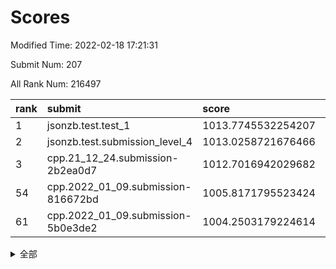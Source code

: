 # Scores

Modified Time: 2022-02-18 17:21:31

Submit Num: 207

All Rank Num: 216497

| rank |               submit               |       score        |       sigma        | pk_num |
| :--- | :--------------------------------- | :----------------- | :----------------- | :----- |
| 1    | jsonzb.test.test_1                 | 1013.7745532254207 | 0.7978430959150703 | 4178   |
| 2    | jsonzb.test.submission_level_4     | 1013.0258721676466 | 0.8131114486246873 | 4189   |
| 3    | cpp.21_12_24.submission-2b2ea0d7   | 1012.7016942029682 | 0.7853383411282624 | 4188   |
| 54   | cpp.2022_01_09.submission-816672bd | 1005.8171795523424 | 0.7254004139465121 | 4177   |
| 61   | cpp.2022_01_09.submission-5b0e3de2 | 1004.2503179224614 | 0.7215615875183076 | 4187   |


<details>
<summary>全部</summary>

| rank |                 submit                 |       score        |       sigma        | pk_num |
| :--- | :------------------------------------- | :----------------- | :----------------- | :----- |
| 1    | jsonzb.test.test_1                     | 1013.7745532254207 | 0.7978430959150703 | 4178   |
| 2    | jsonzb.test.submission_level_4         | 1013.0258721676466 | 0.8131114486246873 | 4189   |
| 3    | cpp.21_12_24.submission-2b2ea0d7       | 1012.7016942029682 | 0.7853383411282624 | 4188   |
| 4    | gobigger.level_3.submission_level_3_6  | 1012.4208142228464 | 0.807812359858324  | 4181   |
| 5    | gobigger.level_3.submission_level_3_27 | 1011.5916021224577 | 0.780046396904151  | 4183   |
| 6    | gobigger.level_3.submission_level_3_25 | 1011.3624547384212 | 0.7555349648368862 | 4181   |
| 7    | gobigger.level_3.submission_level_3_32 | 1011.2700554275489 | 0.7783176665832413 | 4181   |
| 8    | gobigger.level_3.submission_level_3_38 | 1011.1683684028641 | 0.7708970937197037 | 4185   |
| 9    | gobigger.level_3.submission_level_3_13 | 1011.100147660109  | 0.7905914040764768 | 4183   |
| 10   | gobigger.level_3.submission_level_3_49 | 1010.9365681254817 | 0.7458152048092771 | 4179   |
| 11   | gobigger.level_3.submission_level_3_29 | 1010.9251622423941 | 0.7593569953324729 | 4185   |
| 12   | gobigger.level_3.submission_level_3_24 | 1010.9078560422322 | 0.7631754096760168 | 4179   |
| 13   | gobigger.level_3.submission_level_3_7  | 1010.8871316435071 | 0.7632828842838824 | 4181   |
| 14   | gobigger.level_3.submission_level_3_39 | 1010.7809213158807 | 0.7598117062053872 | 4183   |
| 15   | gobigger.level_3.submission_level_3_37 | 1010.7368180529351 | 0.7666143001445371 | 4182   |
| 16   | gobigger.level_3.submission_level_3_0  | 1010.697551048966  | 0.7816263769910581 | 4187   |
| 17   | gobigger.level_3.submission_level_3_22 | 1010.6954797807309 | 0.7620187813445467 | 4183   |
| 18   | gobigger.level_3.submission_level_3_16 | 1010.682711122275  | 0.7546818629430447 | 4185   |
| 19   | gobigger.level_3.submission_level_3_8  | 1010.6750586244682 | 0.7712604885808232 | 4188   |
| 20   | gobigger.level_3.submission_level_3_19 | 1010.63425360669   | 0.7768701201283281 | 4184   |
| 21   | gobigger.level_3.submission_level_3_40 | 1010.5979915098134 | 0.7916658116243929 | 4184   |
| 22   | gobigger.level_3.submission_level_3_2  | 1010.5867650635396 | 0.7720590586913934 | 4185   |
| 23   | gobigger.level_3.submission_level_3_20 | 1010.5753421876814 | 0.7737868958104219 | 4180   |
| 24   | gobigger.level_3.submission_level_3_48 | 1010.5752483051625 | 0.7893669786770404 | 4182   |
| 25   | gobigger.level_3.submission_level_3_1  | 1010.5439514608549 | 0.7659981081134952 | 4186   |
| 26   | gobigger.level_3.submission_level_3_30 | 1010.471169010082  | 0.7664657260083759 | 4183   |
| 27   | gobigger.level_3.submission_level_3_28 | 1010.445810165448  | 0.775420202538514  | 4183   |
| 28   | gobigger.level_3.submission_level_3_47 | 1010.3543642092545 | 0.7727274999987515 | 4185   |
| 29   | gobigger.level_3.submission_level_3_10 | 1010.3251963614216 | 0.7673624303158751 | 4184   |
| 30   | gobigger.level_3.submission_level_3_41 | 1010.2478314148786 | 0.7849478213516249 | 4186   |
| 31   | gobigger.level_3.submission_level_3_14 | 1010.2218854070161 | 0.7607350919203566 | 4182   |
| 32   | gobigger.level_3.submission_level_3_4  | 1010.2085037508407 | 0.7752541315771636 | 4187   |
| 33   | gobigger.level_3.submission_level_3_12 | 1010.1796884506742 | 0.7523079315289194 | 4183   |
| 34   | gobigger.level_3.submission_level_3_11 | 1010.1509465004675 | 0.7535964933235041 | 4185   |
| 35   | gobigger.level_3.submission_level_3_33 | 1010.1189665662838 | 0.7572771200947626 | 4181   |
| 36   | gobigger.level_3.submission_level_3_15 | 1010.0397992812026 | 0.7661273040663459 | 4181   |
| 37   | gobigger.level_3.submission_level_3_31 | 1010.0211130252329 | 0.781265371932448  | 4183   |
| 38   | gobigger.level_3.submission_level_3_43 | 1010.0131734188801 | 0.7624318219915985 | 4180   |
| 39   | gobigger.level_3.submission_level_3_21 | 1009.8898101716313 | 0.7713942511481796 | 4182   |
| 40   | gobigger.level_3.submission_level_3_23 | 1009.8664255830123 | 0.7458917192359907 | 4182   |
| 41   | gobigger.level_3.submission_level_3_35 | 1009.7841992521128 | 0.7514432318970322 | 4183   |
| 42   | gobigger.level_3.submission_level_3_34 | 1009.7185063266782 | 0.7702058187747223 | 4182   |
| 43   | gobigger.level_3.submission_level_3_42 | 1009.6794925855551 | 0.745354762850983  | 4183   |
| 44   | gobigger.level_3.submission_level_3_17 | 1009.5472690519737 | 0.7483522134040955 | 4181   |
| 45   | gobigger.level_3.submission_level_3_36 | 1009.0939212451779 | 0.7575769597109481 | 4186   |
| 46   | gobigger.level_3.submission_level_3_5  | 1009.0469109340638 | 0.7406430718918648 | 4187   |
| 47   | gobigger.level_3.submission_level_3_44 | 1008.9602615522853 | 0.7508661196403905 | 4186   |
| 48   | gobigger.level_3.submission_level_3_45 | 1008.9058224692196 | 0.7509152028100317 | 4188   |
| 49   | gobigger.level_3.submission_level_3_3  | 1008.8746251589381 | 0.7404281705076454 | 4183   |
| 50   | gobigger.level_3.submission_level_3_26 | 1008.8095647634052 | 0.7519842401507029 | 4182   |
| 51   | gobigger.level_3.submission_level_3_9  | 1008.3364384348527 | 0.7393871116068604 | 4186   |
| 52   | gobigger.level_3.submission_level_3_46 | 1008.234655679112  | 0.7539266080033903 | 4181   |
| 53   | gobigger.level_3.submission_level_3_18 | 1008.2084627671065 | 0.7404759086845772 | 4185   |
| 54   | cpp.2022_01_09.submission-816672bd     | 1005.8171795523424 | 0.7254004139465121 | 4177   |
| 55   | gobigger.level_1.submission_level_1_29 | 1005.1440705017835 | 0.7227668338765273 | 4184   |
| 56   | gobigger.level_1.submission_level_1_27 | 1004.6022808627989 | 0.7299610083629542 | 4184   |
| 57   | gobigger.level_1.submission_level_1_32 | 1004.4976436488952 | 0.7145407508717573 | 4186   |
| 58   | gobigger.level_1.submission_level_1_12 | 1004.4455383314869 | 0.7252934747080835 | 4185   |
| 59   | gobigger.level_1.submission_level_1_22 | 1004.3955834270078 | 0.7205956169874126 | 4190   |
| 60   | gobigger.level_1.submission_level_1_40 | 1004.351020318016  | 0.7326587314015361 | 4183   |
| 61   | cpp.2022_01_09.submission-5b0e3de2     | 1004.2503179224614 | 0.7215615875183076 | 4187   |
| 62   | gobigger.level_1.submission_level_1_49 | 1004.2241287406256 | 0.7261456846253815 | 4183   |
| 63   | gobigger.level_1.submission_level_1_20 | 1004.1862487220384 | 0.7131884130784593 | 4186   |
| 64   | gobigger.level_1.submission_level_1_35 | 1004.1609056523853 | 0.7290479813659876 | 4181   |
| 65   | gobigger.level_1.submission_level_1_36 | 1004.103858545609  | 0.7097339263868098 | 4183   |
| 66   | gobigger.level_1.submission_level_1_31 | 1003.9965655346296 | 0.7291186825963727 | 4182   |
| 67   | gobigger.level_1.submission_level_1_28 | 1003.9798437661443 | 0.7175947918553528 | 4191   |
| 68   | gobigger.level_1.submission_level_1_11 | 1003.7438923869138 | 0.7201270375804302 | 4180   |
| 69   | gobigger.level_1.submission_level_1_18 | 1003.7393313829454 | 0.7140495121022611 | 4182   |
| 70   | gobigger.level_1.submission_level_1_1  | 1003.7176397316282 | 0.7321940030433035 | 4178   |
| 71   | gobigger.level_1.submission_level_1_33 | 1003.7139828714153 | 0.7292297183295882 | 4179   |
| 72   | gobigger.level_1.submission_level_1_43 | 1003.7006260219072 | 0.7243282277050135 | 4189   |
| 73   | gobigger.level_1.submission_level_1_15 | 1003.6787345274777 | 0.7093830313891387 | 4184   |
| 74   | gobigger.level_1.submission_level_1_13 | 1003.665463231778  | 0.7256880622131912 | 4187   |
| 75   | gobigger.level_1.submission_level_1_8  | 1003.6531551648336 | 0.7207044305022301 | 4184   |
| 76   | gobigger.level_1.submission_level_1_37 | 1003.6157642470689 | 0.7191089797942867 | 4184   |
| 77   | gobigger.level_1.submission_level_1_10 | 1003.5892453380944 | 0.7225353629395671 | 4186   |
| 78   | gobigger.level_1.submission_level_1_45 | 1003.5750815694025 | 0.7188351302248807 | 4187   |
| 79   | gobigger.level_1.submission_level_1_5  | 1003.5539566290058 | 0.7360482398035679 | 4187   |
| 80   | gobigger.level_1.submission_level_1_34 | 1003.5529588929112 | 0.700133386940141  | 4184   |
| 81   | gobigger.level_1.submission_level_1_16 | 1003.53053284845   | 0.7179284695349429 | 4188   |
| 82   | gobigger.level_1.submission_level_1_14 | 1003.472744214725  | 0.7212993803896973 | 4183   |
| 83   | gobigger.level_1.submission_level_1_26 | 1003.3529166605107 | 0.7117555252567004 | 4179   |
| 84   | gobigger.level_1.submission_level_1_3  | 1003.3410331099459 | 0.7197628297574818 | 4185   |
| 85   | gobigger.level_1.submission_level_1_9  | 1003.2710603221022 | 0.7145157074655317 | 4185   |
| 86   | gobigger.level_1.submission_level_1_38 | 1003.2689719453953 | 0.7025688203201274 | 4183   |
| 87   | gobigger.level_1.submission_level_1_30 | 1003.2438234390302 | 0.725156708315646  | 4184   |
| 88   | gobigger.level_1.submission_level_1_7  | 1003.1012206557587 | 0.7197732216833531 | 4183   |
| 89   | gobigger.level_1.submission_level_1_4  | 1003.0666673542313 | 0.7167052190456827 | 4186   |
| 90   | gobigger.level_1.submission_level_1_2  | 1003.0553339731197 | 0.7192398958704136 | 4179   |
| 91   | gobigger.level_1.submission_level_1_6  | 1003.0093841263789 | 0.7105373833568042 | 4182   |
| 92   | gobigger.level_1.submission_level_1_46 | 1002.9047983400939 | 0.7245306473514852 | 4184   |
| 93   | gobigger.level_1.submission_level_1_44 | 1002.8670421200153 | 0.7162937160925241 | 4185   |
| 94   | gobigger.level_1.submission_level_1_0  | 1002.8451350032536 | 0.7275617790843535 | 4178   |
| 95   | gobigger.level_1.submission_level_1_21 | 1002.760325525491  | 0.713509885444362  | 4176   |
| 96   | gobigger.level_1.submission_level_1_25 | 1002.748266926855  | 0.7180855916125778 | 4184   |
| 97   | gobigger.level_1.submission_level_1_39 | 1002.6774262211529 | 0.7266748740799596 | 4177   |
| 98   | gobigger.level_1.submission_level_1_23 | 1002.661857186549  | 0.7122051839650249 | 4183   |
| 99   | gobigger.level_1.submission_level_1_42 | 1002.3131055076698 | 0.7218349195385833 | 4184   |
| 100  | gobigger.level_1.submission_level_1_24 | 1002.1499882527845 | 0.7141323155470748 | 4185   |
| 101  | gobigger.level_1.submission_level_1_47 | 1002.092530642556  | 0.7091742050540606 | 4189   |
| 102  | gobigger.level_1.submission_level_1_41 | 1002.0253686201048 | 0.7197360022600194 | 4181   |
| 103  | gobigger.level_1.submission_level_1_48 | 1001.918506331559  | 0.7125704021050331 | 4182   |
| 104  | gobigger.level_1.submission_level_1_17 | 1001.8214896844693 | 0.7132101016948066 | 4184   |
| 105  | gobigger.level_1.submission_level_1_19 | 1001.799793269016  | 0.7069945587262054 | 4184   |
| 106  | gobigger.random.submission_random_20   | 997.2557550601095  | 0.7030339196649414 | 4182   |
| 107  | gobigger.random.submission_random_2    | 996.9421803646173  | 0.7109003961726739 | 4183   |
| 108  | gobigger.random.submission_random_29   | 996.8790965231706  | 0.7150202054384027 | 4183   |
| 109  | gobigger.random.submission_random_35   | 996.6189768079437  | 0.7027549489627636 | 4180   |
| 110  | gobigger.random.submission_random_1    | 996.6178947878734  | 0.7238436925725424 | 4181   |
| 111  | gobigger.random.submission_random_4    | 996.5123678695297  | 0.715688263549885  | 4184   |
| 112  | gobigger.random.submission_random_22   | 996.5077206220227  | 0.714953539599937  | 4182   |
| 113  | gobigger.random.submission_random_9    | 996.4996296892917  | 0.7199890141719275 | 4185   |
| 114  | gobigger.random.submission_random_14   | 996.4241506299496  | 0.7072511658306697 | 4188   |
| 115  | gobigger.random.submission_random_34   | 996.410252859343   | 0.7185630772373178 | 4182   |
| 116  | gobigger.random.submission_random_40   | 996.2913151587687  | 0.7044743915875064 | 4177   |
| 117  | gobigger.random.submission_random_37   | 996.2895077914808  | 0.7127868511083963 | 4181   |
| 118  | gobigger.random.submission_random_12   | 996.2605281146413  | 0.7057216806390324 | 4178   |
| 119  | gobigger.random.submission_random_16   | 996.221179989154   | 0.7228089826056512 | 4188   |
| 120  | gobigger.random.submission_random_48   | 996.1802109907861  | 0.7150377751552524 | 4182   |
| 121  | gobigger.random.submission_random_41   | 996.1756130022501  | 0.7122301430337933 | 4184   |
| 122  | gobigger.random.submission_random_8    | 996.1694397613514  | 0.7114451986077336 | 4185   |
| 123  | gobigger.random.submission_random_3    | 996.0736531452998  | 0.7236544244594265 | 4181   |
| 124  | gobigger.random.submission_random_0    | 996.0722634706392  | 0.7082448587506995 | 4186   |
| 125  | gobigger.random.submission_random_43   | 996.0663715621952  | 0.7156444211550648 | 4183   |
| 126  | gobigger.random.submission_random_28   | 996.044908463406   | 0.6972299099731777 | 4185   |
| 127  | gobigger.random.submission_random_26   | 995.98781807497    | 0.7071436141088447 | 4181   |
| 128  | gobigger.random.submission_random_5    | 995.9776959083684  | 0.7206352721134556 | 4183   |
| 129  | gobigger.random.submission_random_32   | 995.95155436665    | 0.7094898799308758 | 4186   |
| 130  | gobigger.random.submission_random_47   | 995.9363956292791  | 0.707740169981529  | 4182   |
| 131  | gobigger.random.submission_random_10   | 995.8636756208788  | 0.7188182715480691 | 4184   |
| 132  | gobigger.random.submission_random_24   | 995.7999799289365  | 0.7040283814531516 | 4186   |
| 133  | gobigger.random.submission_random_46   | 995.7800034184517  | 0.717560043689825  | 4184   |
| 134  | gobigger.random.submission_random_30   | 995.7773346721754  | 0.7197894395464826 | 4184   |
| 135  | gobigger.random.submission_random_45   | 995.6848768523818  | 0.7228090348352579 | 4187   |
| 136  | gobigger.random.submission_random_42   | 995.621829695834   | 0.7213823796191317 | 4182   |
| 137  | gobigger.random.submission_random_25   | 995.6059925489415  | 0.7224834073741545 | 4187   |
| 138  | gobigger.random.submission_random_31   | 995.56327412831    | 0.7058933112507063 | 4179   |
| 139  | gobigger.random.submission_random_33   | 995.5534865288658  | 0.7436144380131587 | 4185   |
| 140  | gobigger.random.submission_random_44   | 995.4988249703272  | 0.7063729596134628 | 4184   |
| 141  | gobigger.random.submission_random_18   | 995.4950636845888  | 0.7071969407899401 | 4187   |
| 142  | gobigger.random.submission_random_11   | 995.4922670140159  | 0.7143878814277044 | 4185   |
| 143  | gobigger.random.submission_random_38   | 995.4702509671779  | 0.7126958916678683 | 4183   |
| 144  | gobigger.random.submission_random_21   | 995.2570733919911  | 0.7110348375760726 | 4186   |
| 145  | gobigger.random.submission_random_13   | 995.2210076555845  | 0.7071536018126184 | 4183   |
| 146  | gobigger.random.submission_random_19   | 995.1783074027531  | 0.7140358549082414 | 4185   |
| 147  | gobigger.random.submission_random_7    | 995.0955554800258  | 0.7217368200047057 | 4188   |
| 148  | gobigger.random.submission_random_6    | 994.9758168534909  | 0.7171249779906644 | 4185   |
| 149  | gobigger.random.submission_random_49   | 994.9536482963649  | 0.7056708572553126 | 4187   |
| 150  | gobigger.random.submission_random_23   | 994.9359767871086  | 0.7113542808814597 | 4185   |
| 151  | gobigger.random.submission_random_27   | 994.9092465950225  | 0.7265166265173487 | 4183   |
| 152  | gobigger.random.submission_random_39   | 994.9090124177964  | 0.7196777018694162 | 4181   |
| 153  | gobigger.random.submission_random_36   | 994.854708009156   | 0.7043722679003165 | 4185   |
| 154  | gobigger.random.submission_random_15   | 994.7763942784331  | 0.7189110198472458 | 4183   |
| 155  | gobigger.random.submission_random_17   | 994.6738910118713  | 0.7300921004679778 | 4186   |
| 156  | gobigger.level_2.submission_level_2_13 | 993.9073974391678  | 0.72564928517976   | 4184   |
| 157  | gobigger.level_2.submission_level_2_47 | 993.1122303787619  | 0.7441575368569125 | 4184   |
| 158  | gobigger.level_2.submission_level_2_18 | 993.0499054264827  | 0.7289050529020874 | 4179   |
| 159  | gobigger.level_2.submission_level_2_42 | 993.0132845430321  | 0.7389998443662215 | 4188   |
| 160  | gobigger.level_2.submission_level_2_21 | 992.934303756659   | 0.7506208344406647 | 4182   |
| 161  | gobigger.level_2.submission_level_2_48 | 992.928019143321   | 0.7329380282942421 | 4181   |
| 162  | gobigger.level_2.submission_level_2_25 | 992.8220087596108  | 0.7335728626782952 | 4184   |
| 163  | gobigger.level_2.submission_level_2_12 | 992.7223537370868  | 0.7291447235059028 | 4181   |
| 164  | gobigger.level_2.submission_level_2_29 | 992.7001180439422  | 0.7496981741576699 | 4180   |
| 165  | gobigger.level_2.submission_level_2_33 | 992.569458375318   | 0.7420767015757012 | 4187   |
| 166  | gobigger.level_2.submission_level_2_17 | 992.5358411881065  | 0.7270189912852544 | 4182   |
| 167  | gobigger.level_2.submission_level_2_14 | 992.5036661303958  | 0.7230300126264962 | 4183   |
| 168  | gobigger.level_2.submission_level_2_0  | 992.4622951745035  | 0.7361551644165334 | 4183   |
| 169  | gobigger.level_2.submission_level_2_40 | 992.43257488628    | 0.7475438949866764 | 4182   |
| 170  | gobigger.level_2.submission_level_2_3  | 992.2799300399839  | 0.7396335025493845 | 4185   |
| 171  | gobigger.level_2.submission_level_2_4  | 992.2587813208967  | 0.7592683013020011 | 4186   |
| 172  | gobigger.level_2.submission_level_2_6  | 992.2520312996008  | 0.7510440590059971 | 4187   |
| 173  | gobigger.level_2.submission_level_2_46 | 992.1857983341853  | 0.7625348201891247 | 4183   |
| 174  | gobigger.level_2.submission_level_2_31 | 992.1334579824427  | 0.748530229518707  | 4185   |
| 175  | gobigger.level_2.submission_level_2_19 | 992.0245000575158  | 0.7598882413491013 | 4184   |
| 176  | gobigger.level_2.submission_level_2_10 | 992.0054161513343  | 0.7467713186806074 | 4185   |
| 177  | gobigger.level_2.submission_level_2_36 | 991.9360867583615  | 0.7617793797823231 | 4185   |
| 178  | gobigger.level_2.submission_level_2_7  | 991.9357705697696  | 0.7308768324217282 | 4178   |
| 179  | gobigger.level_2.submission_level_2_22 | 991.9146604577371  | 0.7474493757584175 | 4183   |
| 180  | gobigger.level_2.submission_level_2_1  | 991.880371181831   | 0.7584602855060858 | 4183   |
| 181  | gobigger.level_2.submission_level_2_26 | 991.8102080332538  | 0.7408068895278989 | 4188   |
| 182  | gobigger.level_2.submission_level_2_32 | 991.696101538491   | 0.7473037827185622 | 4185   |
| 183  | gobigger.level_2.submission_level_2_34 | 991.6807887529781  | 0.7538580423275625 | 4179   |
| 184  | gobigger.level_2.submission_level_2_16 | 991.6499812019894  | 0.752454266647142  | 4186   |
| 185  | gobigger.level_2.submission_level_2_37 | 991.5997540984405  | 0.7358992492270868 | 4183   |
| 186  | gobigger.level_2.submission_level_2_9  | 991.5970608360522  | 0.7569846607590821 | 4189   |
| 187  | gobigger.level_2.submission_level_2_28 | 991.559334831746   | 0.7670298627679918 | 4178   |
| 188  | gobigger.level_2.submission_level_2_35 | 991.4927289691956  | 0.7510572721722354 | 4179   |
| 189  | gobigger.level_2.submission_level_2_27 | 991.4095896812894  | 0.7500212282964256 | 4184   |
| 190  | gobigger.level_2.submission_level_2_2  | 991.4081463576658  | 0.7425258329722078 | 4180   |
| 191  | gobigger.level_2.submission_level_2_15 | 991.4019855388663  | 0.7638593439891039 | 4183   |
| 192  | gobigger.level_2.submission_level_2_43 | 991.3688516365174  | 0.7542806013841729 | 4180   |
| 193  | gobigger.level_2.submission_level_2_24 | 991.2684877376719  | 0.7546129722829411 | 4181   |
| 194  | gobigger.level_2.submission_level_2_39 | 991.206411930655   | 0.7572480589189242 | 4185   |
| 195  | gobigger.level_2.submission_level_2_30 | 991.1707994665667  | 0.748093372778661  | 4186   |
| 196  | gobigger.level_2.submission_level_2_45 | 991.1431754649323  | 0.7567783882634868 | 4187   |
| 197  | gobigger.level_2.submission_level_2_11 | 991.1162833689286  | 0.7512815586642647 | 4182   |
| 198  | gobigger.level_2.submission_level_2_5  | 991.0256179027808  | 0.760778297677769  | 4182   |
| 199  | gobigger.level_2.submission_level_2_41 | 990.9283060020911  | 0.7592118534435258 | 4186   |
| 200  | gobigger.level_2.submission_level_2_49 | 990.9148806327828  | 0.7605175460423896 | 4187   |
| 201  | gobigger.level_2.submission_level_2_8  | 990.8955137728457  | 0.7617365309672811 | 4187   |
| 202  | gobigger.level_2.submission_level_2_44 | 990.793574484726   | 0.7659467149828495 | 4183   |
| 203  | gobigger.level_2.submission_level_2_20 | 990.7129835420972  | 0.7688882073592305 | 4180   |
| 204  | gobigger.level_2.submission_level_2_38 | 990.4355126495057  | 0.755455553305771  | 4182   |
| 205  | gobigger.level_2.submission_level_2_23 | 989.9099926746358  | 0.7569268045700072 | 4184   |
| 206  | gobigger.none.submission_none_1        | 977.9669842381793  | 1.2632985808166792 | 4185   |
| 207  | gobigger.none.submission_none_0        | 975.4864808651954  | 1.467927798702616  | 4182   |

</details>